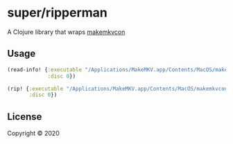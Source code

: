 # super/ripperman

A Clojure library that wraps [makemkvcon](https://www.makemkv.com/)

## Usage

```clojure
(read-info! {:executable "/Applications/MakeMKV.app/Contents/MacOS/makemkvcon"
             :disc 0})

(rip! {:executable "/Applications/MakeMKV.app/Contents/MacOS/makemkvcon"
       :disc 0})
```

## License

Copyright © 2020
